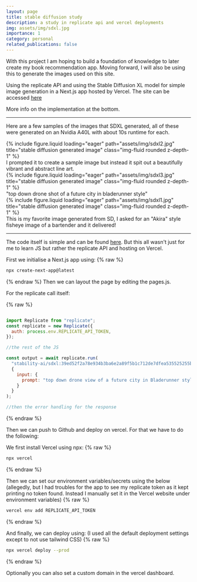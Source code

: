 ```yaml
---
layout: page
title: stable diffusion study
description: a study in replicate api and vercel deployments
img: assets/img/sdxl.jpg
importance: 1
category: personal
related_publications: false
---
```


With this project I am hoping to build a foundation of knowledge to later create my book recommendation app. Moving forward, I will also be using this to generate the images used on this site.

Using the replicate API and using the Stable Diffusion XL model for simple image generation in a Next.js app hosted by Vercel. The site can be accessed <a href="https://sdxl-mikhail-codes.vercel.app">here</a>

More info on the implementation at the bottom.

---

Here are a few samples of the images that SDXL generated, all of these were generated on an Nvidia A40L with about 10s runtime for each. 

<div class="row">
    <div class="col-sm mt-3 mt-md-0">
        {% include figure.liquid loading="eager" path="assets/img/sdxl2.jpg" title="stable diffusion generated image" class="img-fluid rounded z-depth-1" %}
        <div class="caption">
            I prompted it to create a sample image but instead it spit out a beautifully vibrant and abstract line art.
        </div>
    </div>
    <div class="col-sm mt-3 mt-md-0">
        {% include figure.liquid loading="eager" path="assets/img/sdxl3.jpg" title="stable diffusion generated image" class="img-fluid rounded z-depth-1" %}
        <div class="caption">
            "top down drone shot of a future city in bladerunner style"
        </div>
    </div>
</div>

<div class="row">
    <div class="col-sm mt-3 mt-md-0">
        {% include figure.liquid loading="eager" path="assets/img/sdxl1.jpg" title="stable diffusion generated image" class="img-fluid rounded z-depth-1" %}
    </div>
</div>
<div class="caption">
    This is my favorite image generated from SD, I asked for an "Akira" style fisheye image of a bartender and it delivered!
</div>

---
The code itself is simple and can be found <a href="https://github.com/hootyhoot/replicate-sdxl">here</a>.
But this all wasn't just for me to learn JS but rather the replicate API and hosting on Vercel.

First we initialise a Next.js app using:
{% raw %}

```bash
npx create-next-app@latest
```

{% endraw %}
Then we can layout the page by editing the pages.js.

For the replicate call itself:

{% raw %}

```js

import Replicate from "replicate";
const replicate = new Replicate({
  auth: process.env.REPLICATE_API_TOKEN,
});

//the rest of the JS

const output = await replicate.run(
  "stability-ai/sdxl:39ed52f2a78e934b3ba6e2a89f5b1c712de7dfea535525255b1aa35c5565e08b",
  {
    input: {
      prompt: "top down drone view of a future city in Bladerunner style"
    }
  }
);

//then the error handling for the response
```

{% endraw %}

Then we can push to Github and deploy on vercel. For that we have to do the following:

We first install Vercel using npx:
{% raw %}

```bash
npx vercel
```

{% endraw %}

Then we can set our environment variables/secrets using the below (allegedly, but I had troubles for the app to see my replicate token as it kept printing no token found. Instead I manually set it in the Vercel website under environment variables)
{% raw %}

```bash
vercel env add REPLICATE_API_TOKEN
```

{% endraw %}

And finally, we can deploy using: (I used all the default deployment settings except to not use tailwind CSS)
{% raw %}

```bash
npx vercel deploy --prod
```

{% endraw %}

Optionally you can also set a custom domain in the vercel dashboard.
